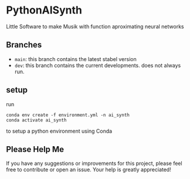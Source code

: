 # PythonAISynth

Little Software to make Musik with function aproximating neural networks

## Branches

- `main`: this branch contains the latest stabel version
- `dev`: this branch contains the current developments. does not always run.

## setup

run

```
conda env create -f environment.yml -n ai_synth
conda activate ai_synth
```

to setup a python environment using Conda

## Please Help Me

If you have any suggestions or improvements for this project, please feel free to contribute or open an issue. Your help is greatly appreciated!
